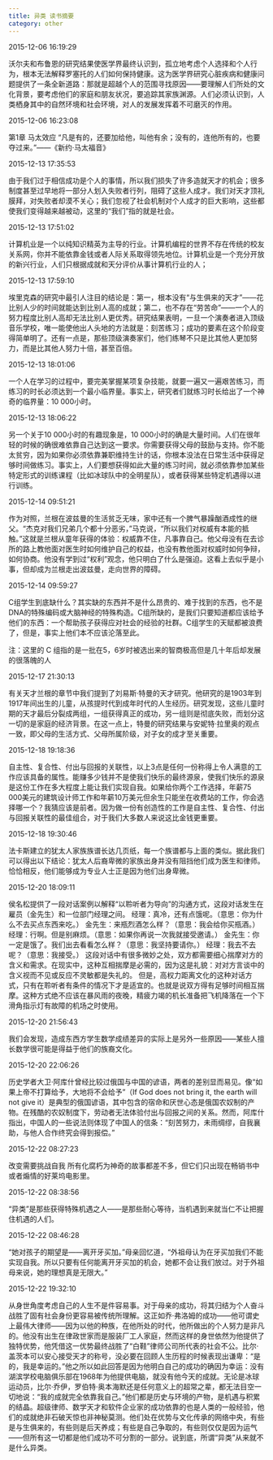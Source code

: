 ```yaml
---
title: 异类 读书摘要
category: other
---
```


2015-12-06 16:19:29
<!--more-->

沃尔夫和布鲁恩的研究结果使医学界最终认识到，孤立地考虑个人选择和个人行为，根本无法解释罗塞托的人们如何保持健康。这为医学界研究心脏疾病和健康问题提供了一条全新道路：那就是超越个人的范围寻找原因——要理解人们所处的文化背景，要考虑他们的家庭和朋友状况，要追踪其家族渊源。人们必须认识到，人类栖身其中的自然环境和社会环境，对人的发展发挥着不可磨灭的作用。

2015-12-06 16:23:08

第1章 马太效应
“凡是有的，还要加给他，叫他有余；没有的，连他所有的，也要夺过来。”——《新约·马太福音》

2015-12-13 17:35:53

由于我们过于相信成功是个人的事情，所以我们损失了许多造就天才的机会；很多制度甚至过早地将一部分人划入失败者行列，阻碍了这些人成才。我们对天才顶礼膜拜，对失败者却漠不关心；我们忽视了社会机制对个人成才的巨大影响，这些都使我们变得越来越被动，这里的“我们”指的就是社会。

2015-12-13 17:51:02

计算机业是一个以纯知识精英为主导的行业。计算机编程的世界不存在传统的校友关系网，你并不能依靠金钱或者人际关系取得领先地位。计算机业是一个充分开放的新兴行业，人们只根据成就和天分评价从事计算机行业的人；

2015-12-13 17:59:10

埃里克森的研究中最引人注目的结论是：第一，根本没有“与生俱来的天才”——花比别人少的时间就能达到比别人高的成就；第二，也不存在“劳苦命”——一个人的努力程度比别人高却无法比别人更优秀。研究结果表明，一旦一个演奏者进入顶级音乐学校，唯一能使他出人头地的方法就是：刻苦练习；成功的要素在这个阶段变得简单明了。还有一点是，那些顶级演奏家们，他们练琴不只是比其他人更加努力，而是比其他人努力十倍，甚至百倍。

2015-12-13 18:01:06

一个人在学习的过程中，要完美掌握某项复杂技能，就要一遍又一遍艰苦练习，而练习的时长必须达到一个最小临界量。事实上，研究者们就练习时长给出了一个神奇的临界量：10 000小时。

2015-12-13 18:06:22

另一个关于10 000小时的有趣现象是，10 000小时的确是大量时间。人们在很年轻的时候的确很难依靠自己达到这一要求。你需要获得父母的鼓励与支持。你不能太贫穷，因为如果你必须依靠兼职维持生计的话，你根本没法在日常生活中获得足够时间做练习。事实上，人们要想获得如此大量的练习时间，就必须依靠参加某些特定形式的训练课程（比如冰球队中的全明星队），或者获得某些特定机遇得以进行训练。

2015-12-14 09:51:21

作为对照，兰根在波兹曼的生活贫乏无味，家中还有一个脾气暴躁酗酒成性的继父。“杰克对我们兄弟几个都十分恶劣，”马克说，“所以我们对权威有本能的抵触。”这就是兰根从童年获得的体验：权威靠不住，凡事靠自己。他父母没有在去诊所的路上教他面对医生时如何维护自己的权益，也没有教他面对权威时如何争辩，如何协商。他没有学到过“权利”观念，他只明白了什么是强迫。这看上去似乎是小事，但却成为兰根走出波兹曼，走向世界的障碍。

2015-12-14 09:59:27

C组学生到底缺什么？其实缺的东西并不是什么昂贵的、难于找到的东西，也不是DNA的特殊编码或大脑神经的特殊构造。C组所缺的，是我们只要知道都应该给予他们的东西：一个帮助孩子获得应对社会的经验的社群。C组学生的天赋都被浪费了，但是，事实上他们本不应该沦落至此。

注：这里的 C 组指的是一批在5，6岁时被选出来的智商极高但是几十年后却发展的很落魄的人

2015-12-17 21:30:13

有关天才兰根的章节中我们提到了刘易斯·特曼的天才研究。他研究的是1903年到1917年间出生的儿童，从孩提时代到成年时代的人生经历。研究发现，这些儿童时期的天才最后分裂成两组，一组获得真正的成功，另一组则是彻底失败，而划分这一切的是家庭的经济背景。在这一点上，特曼的研究结果与安妮特·拉里奥的观点一致，即父母的生活方式、父母所属阶级，对子女的成才至关重要。

2015-12-18 19:18:36

自主性、复合性、付出与回报的关联性，以上3点是任何一份称得上令人满意的工作应该具备的属性。能赚多少钱并不是使我们快乐的最终源泉，使我们快乐的源泉是这份工作在多大程度上能让我们实现自我。如果给你两个工作选择，年薪75 000美元的建筑设计师工作和年薪10万美元但余生只能坐在收费站的工作，你会选择哪一个？我猜应该是前者。因为做一份有创造性的工作是自主性、复合性、付出与回报关联性的最佳组合，对于我们大多数人来说这比金钱更重要。

2015-12-18 19:30:46

法卡斯建立的犹太人家族族谱长达几页纸，每一个族谱都与上面的类似。据此我们可以得出以下结论：犹太人后裔卑微的家族出身并没有阻挡他们成为医生和律师。恰恰相反，他们能够成为专业人士正是因为他们出身卑微。

2015-12-20 18:09:11

侯名松提供了一段对话案例以解释“以聆听者为导向”的沟通方式，这段对话发生在雇员（金先生）和一位部门经理之间。
经理：真冷，还有点饿呢。（意思：你为什么不去买点东西来吃。）
金先生：来瓶烈酒怎么样？（意思：我会给你买瓶酒。）
经理：行啊。但是别麻烦。（意思：如果你再说一次我就接受邀请。）
金先生：你一定是饿了。我们出去看看怎么样？（意思：我坚持要请你。）
经理：我去不去呢？（意思：我接受。）
这段对话中有很多微妙之处，双方都需要细心揣摩对方的含义和需求。在现实中，这种互相揣摩是必需的，因为这是礼貌：对对方言谈中的含义视而不见或反应不灵敏都是失礼的。
但是，高权力距离文化的这种对话方式，只有在聆听者有条件的情况下才是适宜的。也就是说双方得有足够时间相互揣摩。这种方式绝不应该在暴风雨的夜晚，精疲力竭的机长准备把飞机降落在一个下滑角指示灯有故障的机场之时使用。

2015-12-20 21:56:43

我们会发现，造成东西方学生数学成绩差异的实际上是另外一些原因——某些人擅长数学很可能是得益于他们的族裔文化。

2015-12-20 22:06:26

历史学者大卫·阿库什曾经比较过俄国与中国的谚语，两者的差别显而易见。像“如果上帝不打算给予，大地将不会给予”（If God does not bring it, the earth will not give it）是典型的俄国谚语，其中包含的宿命和厌世心态是俄国农奴制的产物。在残酷的农奴制度下，劳动者无法体验付出与回报之间的关系。然而，阿库什指出，中国人的一些说法则体现了中国人的信条：“刻苦努力，未雨绸缪，自我襄助，与他人合作终究会得到报偿。”

2015-12-22 08:27:23

改变需要挑战自我
所有化腐朽为神奇的故事都差不多，但它们只出现在畅销书中或者煽情的好莱坞电影里。

2015-12-22 08:38:56

“异类”是那些获得特殊机遇之人——是那些耐心等待，当机遇到来就当仁不让把握住机遇的人们。

2015-12-22 08:46:28

“她对孩子的期望是——离开牙买加。”母亲回忆道，“外祖母认为在牙买加我们不能实现自我。所以只要有任何能离开牙买加的机会，她都不会让我们放过。对于外祖母来说，她的理想真是无限大。”

2015-12-22 19:32:10

从身世角度考虑自己的人生不是件容易事。对于母亲的成功，将其归结为个人奋斗战胜了固有社会身份更容易被传统所理解。这正如乔·弗洛姆的成功——他可谓史上最伟大律师——因为以他的种族，在他所处的时代，他所做出的个人努力是非凡的。他没有出生在律政世家而是服装厂工人家庭，然而这样的身世依然为他提供了独特优势，他凭借这一优势最终战胜了“白鞋”律师公司所代表的社会不公。比尔·盖茨本可以安心接受天才的称号，没必要在回顾人生历程的时候表现出谦卑：“是的，我是幸运的。”他之所以如此回答是因为他明白自己的成功的确因为幸运：没有湖滨学校电脑俱乐部在1968年为他提供电脑，就没有他今天的成就。无论是冰球运动员，比尔·乔伊，罗伯特·奥本海默还是任何意义上的超常之辈，都无法目空一切地说：“我的成就完全依靠我自己。”他们都是历史与环境的产物，是机遇与积累的结晶。超级律师、数学天才和软件企业家的成功依靠的也是人类的一般经验，他们的成就绝非石破天惊也非神秘莫测。他们处在优势与文化传承的网络中央，有些是与生俱来的，有些则是后天养成；有些是自己争取的，有些则仅仅是因为运气——但所有这一切都是他们成功不可分割的一部分。说到底，所谓“异类”从来就不是什么异类。
